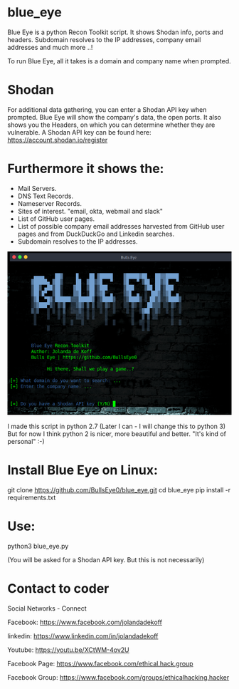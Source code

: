 # blue_eye
Blue Eye is a python Recon Toolkit script. It shows Shodan info, ports and headers. Subdomain resolves to the IP addresses, company email addresses and much more ..!

To run Blue Eye, all it takes is a domain and company name when prompted.

# Shodan
For additional data gathering, you can enter a Shodan API key when prompted.
Blue Eye will show the company's data, the open ports. It also shows you the Headers, on which you can determine whether they are vulnerable.
A Shodan API key can be found here: 
https://account.shodan.io/register

# Furthermore it shows the:

* Mail Servers.
* DNS Text Records.
* Nameserver Records.
* Sites of interest. "email, okta, webmail and slack"
* List of GitHub user pages.
* List of possible company email addresses harvested from GitHub user pages and from DuckDuckGo and Linkedin searches.
* Subdomain resolves to the IP addresses.

![Screenshot](banner.png)

I made this script in python 2.7 
(Later I can - I will change this to python 3) But for now I think python 2 is nicer, more beautiful and better. "It's kind of personal" :-)

# Install Blue Eye on Linux:

git clone https://github.com/BullsEye0/blue_eye.git
cd blue_eye
pip install -r requirements.txt

# Use:
python3 blue_eye.py

(You will be asked for a Shodan API key.
But this is not necessarily)


# Contact to coder
Social Networks - Connect

Facebook: https://www.facebook.com/jolandadekoff

linkedin: https://www.linkedin.com/in/jolandadekoff

Youtube: https://youtu.be/XCtWM-4ov2U

Facebook Page: https://www.facebook.com/ethical.hack.group

Facebook Group: https://www.facebook.com/groups/ethicalhacking.hacker
